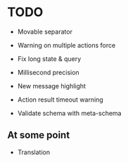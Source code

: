 # TODO

- Movable separator
- Warning on multiple actions force
- Fix long state & query
- Millisecond precision
- New message highlight

- Action result timeout warning
- Validate schema with meta-schema

## At some point

- Translation
